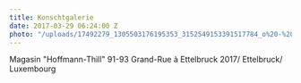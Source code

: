 ```yaml
---
title: Konschtgalerie
date: 2017-03-29 06:24:00 Z
photo: "/uploads/17492279_1305503176195353_3152549153391517784_o%20-%20Edited.jpg"
---
```


Magasin "Hoffmann-Thill"
91-93 Grand-Rue à Ettelbruck
2017/ Ettelbruck/ Luxembourg